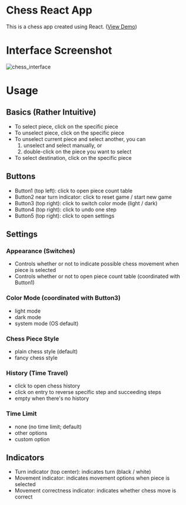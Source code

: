 # Chess React App
This is a chess app created using React.
([View Demo](https://narcissus-yuan.github.io/react-chess-app/))

# Interface Screenshot
![chess_interface](https://user-images.githubusercontent.com/92783418/168020446-6fdfb408-ee3a-4c94-bcf4-e0f522fe2150.png)

# Usage

## Basics (Rather Intuitive)
- To select piece, click on the specific piece
- To unselect piece, click on the specific piece
- To unselect current piece and select another, you can
    1. unselect and select manually, or
    2. double-click on the piece you want to select
- To select destination, click on the specific piece

## Buttons
- Button1 (top left): click to open piece count table
- Button2 near turn indicator: click to reset game / start new game
- Button3 (top right): click to switch color mode (light / dark)
- Button4 (top right): click to undo one step
- Button5 (top right): click to open settings

## Settings

### Appearance (Switches)
- Controls whether or not to indicate possible chess movement when piece is selected
- Controls whether or not to open piece count table (coordinated with Button1)

### Color Mode (coordinated with Button3)
- light mode
- dark mode
- system mode (OS default)

### Chess Piece Style
- plain chess style (default)
- fancy chess style

### History (Time Travel)
- click to open chess history
- click on entry to reverse specific step and succeeding steps
- empty when there's no history

### Time Limit
- none (no time limit; default)
- other options
- custom option

## Indicators
- Turn indicator (top center): indicates turn (black / white)
- Movement indicator: indicates movement options when piece is selected
- Movement correctness indicator: indicates whether chess move is correct
